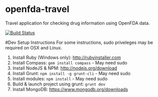 # openfda-travel
Travel application for checking drug information using OpenFDA data.

[![Build Status](https://travis-ci.org/sapientgov/openfda-travel.svg?branch=master)](https://travis-ci.org/sapientgov/openfda-travel)

#Dev Setup Instructions
For some instructions, sudo priveleges may be required on OSX and Linux.

1. Install Ruby (Windows only): http://rubyinstaller.com
2. Install Compass: `gem install compass` - May need sudo
3. Install NodeJS & NPM: http://nodejs.org/download
4. Install Grunt: `npm install -g grunt-cli` - May need sudo
5. Install modules: `npm install` - May need sudo
6. Build & launch project using grunt: `grunt dev`
7. Install MongoDB: https://www.mongodb.org/downloads
